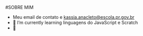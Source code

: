 #SOBRE MIM
- Meu email de contato e kassia.anacleto@escola.pr.gov.br
- 🌱 I’m currently learning  linguagens do JavaScript e Scratch
- 💞️
<!---
kahbelem/kahbelem is a ✨ special ✨ repository because its `README.md` (this file) appears on your GitHub profile.
You can click the Preview link to take a look at your changes.
--->
